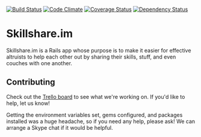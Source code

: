 [![Build Status](https://travis-ci.org/patbl/Skillshare.im.png?branch=master)](https://travis-ci.org/patbl/Skillshare.im)
[![Code Climate](https://codeclimate.com/github/patbl/Skillshare.im.png)](https://codeclimate.com/github/patbl/Skillshare.im)
[![Coverage Status](https://coveralls.io/repos/patbl/Skillshare.im/badge.png?branch=master)](https://coveralls.io/r/patbl/Skillshare.im?branch=master)
[![Dependency Status](https://gemnasium.com/patbl/Skillshare.im.png)](https://coveralls.io/r/patbl/Skillshare.im?branch=master)

# Skillshare.im

Skillshare.im is a Rails app whose purpose is to make it easier for
effective altruists to help each other out by sharing their skills,
stuff, and even couches with one another.

## Contributing

Check out the [Trello board](https://trello.com/b/3ULaf1Ob/sharing-app)
to see what we're working on. If you'd like to help, let us know!

Getting the environment variables set, gems configured, and packages
installed was a huge headache, so if you need any help, please ask! We
can arrange a Skype chat if it would be helpful.
